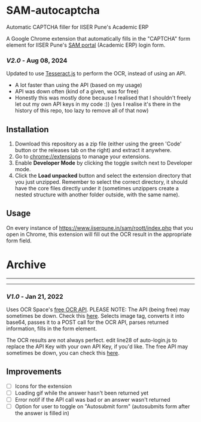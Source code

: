 # SAM-autocaptcha
Automatic CAPTCHA filler for IISER Pune's Academic ERP

A Google Chrome extension that automatically fills in the "CAPTCHA" form element for IISER Pune's [SAM portal](https://www.iiserpune.in/sam/roott/index.php) (Academic ERP) login form.

### *V2.0* - Aug 08, 2024
Updated to use [Tesseract.js](https://tesseract.projectnaptha.com/) to perform the OCR, instead of using an API. 
 * A lot faster than using the API (based on my usage)
 * API was down often (kind of a given, was for free)
 * Honestly this was mostly done because I realised that I shouldn't freely let out my own API keys in my code :)) (yes I realise it's there in the history of this repo, too lazy to remove all of that now)


## Installation

1. Download this repository as a zip file (either using the green 'Code' button or the releases tab on the right) and extract it anywhere.
2. Go to [chrome://extensions](chrome://extensions) to manage your extensions.
3. Enable **Developer Mode** by clicking the toggle switch next to Developer mode.
4. Click the **Load unpacked** button and select the extension directory that you just unzipped. Remember to select the correct directory, it should have the core files directly under it (sometimes unzippers create a nested structure with another folder outside, with the same name).

## Usage

On every instance of https://www.iiserpune.in/sam/roott/index.php that you open in Chrome, this extension will fill out the OCR result in the appropriate form field.  

# Archive
---
---
### *V1.0* - Jan 21, 2022
Uses OCR Space's [free OCR API](https://ocr.space/ocrapi).
PLEASE NOTE: The API (being free) may sometimes be down. Check this [here](https://status.ocr.space/).
Selects image tag, converts it into base64, passes it to a POST call for the OCR API, parses returned information, fills in the form element.

The OCR results are not always perfect.
edit line28 of auto-login.js to replace the API Key with your own API Key, if you'd like.
The free API may sometimes be down, you can check this [here](https://status.ocr.space/).

## Improvements

- [ ] Icons for the extension
- [ ] Loading gif while the answer hasn't been returned yet
- [ ] Error notif if the API call was bad or an answer wasn't returned
- [ ] Option for user to toggle on "Autosubmit form" (autosubmits form after the answer is filled in) 
